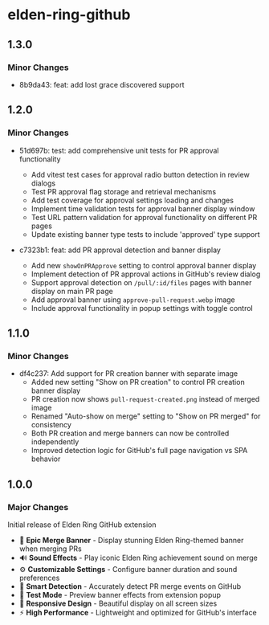 # elden-ring-github

## 1.3.0

### Minor Changes

- 8b9da43: feat: add lost grace discovered support

## 1.2.0

### Minor Changes

- 51d697b: test: add comprehensive unit tests for PR approval functionality
  - Add vitest test cases for approval radio button detection in review dialogs
  - Test PR approval flag storage and retrieval mechanisms
  - Add test coverage for approval settings loading and changes
  - Implement time validation tests for approval banner display window
  - Test URL pattern validation for approval functionality on different PR pages
  - Update existing banner type tests to include 'approved' type support

- c7323b1: feat: add PR approval detection and banner display
  - Add new `showOnPRApprove` setting to control approval banner display
  - Implement detection of PR approval actions in GitHub's review dialog
  - Support approval detection on `/pull/:id/files` pages with banner display on main PR page
  - Add approval banner using `approve-pull-request.webp` image
  - Include approval functionality in popup settings with toggle control

## 1.1.0

### Minor Changes

- df4c237: Add support for PR creation banner with separate image
  - Added new setting "Show on PR creation" to control PR creation banner display
  - PR creation now shows `pull-request-created.png` instead of merged image
  - Renamed "Auto-show on merge" setting to "Show on PR merged" for consistency
  - Both PR creation and merge banners can now be controlled independently
  - Improved detection logic for GitHub's full page navigation vs SPA behavior

## 1.0.0

### Major Changes

Initial release of Elden Ring GitHub extension

- 🎉 **Epic Merge Banner** - Display stunning Elden Ring-themed banner when merging PRs
- 🔊 **Sound Effects** - Play iconic Elden Ring achievement sound on merge
- ⚙️ **Customizable Settings** - Configure banner duration and sound preferences
- 🎯 **Smart Detection** - Accurately detect PR merge events on GitHub
- 🧪 **Test Mode** - Preview banner effects from extension popup
- 🎨 **Responsive Design** - Beautiful display on all screen sizes
- ⚡ **High Performance** - Lightweight and optimized for GitHub's interface
